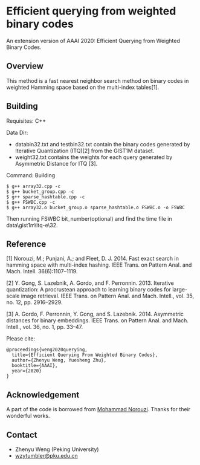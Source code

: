 # Efficient querying from weighted binary codes
An extension version of AAAI 2020: Efficient Querying from Weighted Binary Codes.

## Overview ##
This method is a fast nearest neighbor search method on binary codes in weighted Hamming space based on the multi-index tables[1].

## Building ##
Requisites: C++

Data Dir:  
* databin32.txt and testbin32.txt contain the binary codes generated by Iterative Quantization (ITQ)[2] from the GIST1M dataset. 
* weight32.txt contains the weights for each query generated by Asymmetric Distance for ITQ [3].

Command: 
Building
``` 
$ g++ array32.cpp -c
$ g++ bucket_group.cpp -c
$ g++ sparse_hashtable.cpp -c
$ g++ FSWBC.cpp -c
$ g++ array32.o bucket_group.o sparse_hashtable.o FSWBC.o -o FSWBC
```
Then running FSWBC bit_number(optional) and find the time file in data\gist1m\itq-e\32.


## Reference ##
[1] Norouzi, M.; Punjani, A.; and Fleet, D. J. 2014. Fast exact search in hamming space with multi-index hashing. IEEE Trans. on Pattern Anal. and Mach. Intell. 36(6):1107–1119.

[2] Y. Gong, S. Lazebnik, A. Gordo, and F. Perronnin. 2013. Iterative quantization: A procrustean approach to learning binary codes for large-scale image retrieval. IEEE Trans. on Pattern Anal. and Mach. Intell., vol. 35, no. 12, pp. 2916–2929.

[3] A. Gordo, F. Perronnin, Y. Gong, and S. Lazebnik. 2014. Asymmetric distances for binary embeddings. IEEE Trans. on Pattern Anal. and Mach. Intell., vol. 36, no. 1, pp. 33–47.

Please cite:
```
@proceedings{weng2020querying,
  title={Efficient Querying From Weighted Binary Codes},
  author={Zhenyu Weng, Yuesheng Zhu},
  booktitle={AAAI},
  year={2020}
}
```

## Acknowledgement ##
A part of the code is borrowed from [Mohammad Norouzi](https://github.com/norouzi/mih). Thanks for their wonderful works.



## Contact ##
- Zhenyu Weng (Peking University)
- wzytumbler@pku.edu.cn
